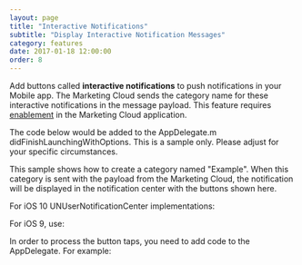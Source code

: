 ```yaml
---
layout: page
title: "Interactive Notifications"
subtitle: "Display Interactive Notification Messages"
category: features
date: 2017-01-18 12:00:00
order: 8
---
```

Add buttons called **interactive notifications** to push notifications in your Mobile app. The Marketing Cloud sends the category name for these interactive notifications in the message payload. This feature requires [enablement](http://help.exacttarget.com/en/documentation/mobilepush/administering_your_mobilepush_account/apps_and_optional_settings_in_your_mobilepush_account/#interactiveNotifications) in the Marketing Cloud application.

The code below would be added to the AppDelegate.m didFinishLaunchingWithOptions.  This is a sample only.  Please adjust for your specific circumstances.

This sample shows how to create a category named "Example".  When this category is sent with the payload from the Marketing Cloud, the notification will be displayed in the notification center with the buttons shown here.
  
For iOS 10 UNUserNotificationCenter implementations:

<script src="https://gist.github.com/sfmc-mobilepushsdk/f9bb3bb938034e053a35bf64c9fc7781.js"></script>

For iOS 9, use:

<script src="https://gist.github.com/sfmc-mobilepushsdk/a6acdcd08c06225f2394.js"></script>

In order to process the button taps, you need to add code to the AppDelegate. For example:

<script src="https://gist.github.com/sfmc-mobilepushsdk/26a92b4f7eb20d946c3e.js"></script>
